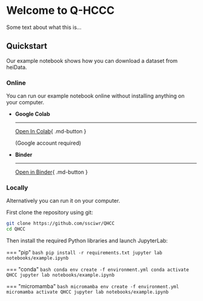 # Welcome to Q-HCCC

Some text about what this is...

## Quickstart

Our example notebook shows how you can download a dataset from heiData.

### Online

You can run our example notebook online without installing anything on your computer.

<div class="grid cards" markdown>

-   __Google Colab__

    ---

	[Open In Colab](https://colab.research.google.com/github/ssciwr/QHCC/blob/main/notebooks/example.ipynb){ .md-button }

    (Google account required)

-   __Binder__

    ---

	[Open in Binder](https://mybinder.org/v2/gh/ssciwr/QHCC/HEAD?labpath=notebooks%2Fexample.ipynb){ .md-button }
</div>

### Locally

Alternatively you can run it on your computer.

First clone the repository using git:

```bash
git clone https://github.com/ssciwr/QHCC
cd QHCC
```

Then install the required Python libraries and launch JupyterLab:

=== "pip"
    ```bash
    pip install -r requirements.txt
    jupyter lab notebooks/example.ipynb
    ```

=== "conda"
    ```bash
    conda env create -f environment.yml
    conda activate QHCC
    jupyter lab notebooks/example.ipynb
    ```

=== "micromamba"
    ```bash
    micromamba env create -f environment.yml
    micromamba activate QHCC
    jupyter lab notebooks/example.ipynb
    ```
